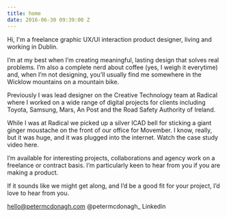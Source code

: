 ```yaml
---
title: home
date: 2016-06-30 09:39:00 Z
---
```


Hi, I'm a freelance graphic UX/UI interaction product designer, living and working in Dublin.

I’m at my best when I’m creating meaningful, lasting design that solves real problems. I’m also a complete nerd about coffee (yes, I weigh it everytime) and, when I’m not designing, you’ll usually find me somewhere in the Wicklow mountains on a mountain bike.

Previously I was lead designer on the Creative Technology team at Radical where I worked on a wide range of digital projects for clients including Toyota, Samsung, Mars, An Post and the Road Safety Authority of Ireland.

While I was at Radical we picked up a silver ICAD bell for sticking a giant ginger moustache on the front of our office for Movember. I know, really, but it was huge, and it was plugged into the internet. Watch the case study video here.

I’m available for interesting projects, collaborations and agency work on a freelance or contract basis. I’m particularly keen to hear from you if you are making a product.

If it sounds like we might get along, and I’d be a good fit for your project, I’d love to hear from you.

hello@petermcdonagh.com
@petermcdonagh_
Linkedin